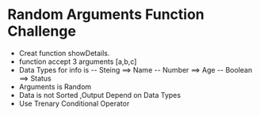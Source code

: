 # Random Arguments Function Challenge

  - Creat function showDetails.
  - function accept 3 arguments [a,b,c]
  - Data Types for info is 
    -- Steing ==> Name
    -- Number ==> Age
    -- Boolean ==> Status
  - Arguments is Random
  - Data is not Sorted ,Output Depend on Data Types
  - Use Trenary Conditional Operator

